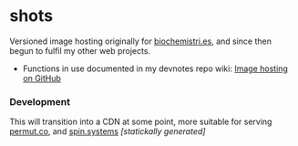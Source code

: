 # shots

Versioned image hosting originally for [biochemistri.es](http://biochemistri.es), and since then begun to fulfil my other web projects.

- Functions in use documented in my devnotes repo wiki: [Image hosting on GitHub](https://github.com/lmmx/devnotes/wiki/Image-hosting-on-GitHub)

### Development

This will transition into a CDN at some point, more suitable for serving [permut.co](http://permut.co), and [spin.systems](http://spin.systems) _[statickally generated]_
